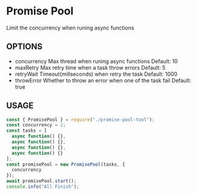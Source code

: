 # Promise Pool

Limit the concurrency when runing async functions

## OPTIONS

- concurrency
  Max thread when runing async functions
  Default: 10
- maxRetry
  Max retry time when a task throw errors
  Default: 5
- retryWait
  Timeout(millseconds) when retry the task
  Default: 1000
- throwError
  Whether to throw an error when one of the task fail
  Default: true

## USAGE

```javascript
const { PromisePool } = require("./promise-pool-tool");
const concurrency = 2;
const tasks = [
  async function() {},
  async function() {},
  async function() {},
  async function() {}
];
const promisePool = new PromisePool(tasks, {
  concurrency
});
await promisePool.start();
console.info("All Finish");
```
